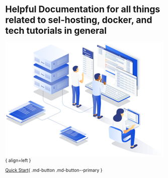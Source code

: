 

# Helpful Documentation for all things related to sel-hosting, docker, and tech tutorials in general



![illustration.png](assets/images/illustration.png){ align=left }


[Quick Start](#){ .md-button .md-button--primary }